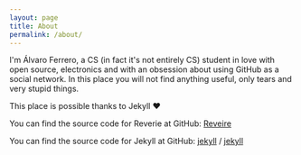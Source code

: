 ```yaml
---
layout: page
title: About
permalink: /about/
---
```


I'm Álvaro Ferrero, a CS (in fact it's not entirely CS) student in love with open source, electronics and with an obsession about using GitHub as a social network. In this place you will not find anything useful, only tears and very stupid things.

This place is possible thanks to Jekyll ♥️

You can find the source code for Reverie at GitHub:
[Reveire](https://github.com/amitmerchant1990/reverie)

You can find the source code for Jekyll at GitHub:
[jekyll][jekyll-organization] /
[jekyll](https://github.com/jekyll/jekyll)

[jekyll-organization]: https://github.com/jekyll
